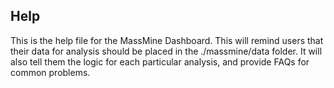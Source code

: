 Help
----

This is the help file for the MassMine Dashboard. This will remind users that their data for analysis should be placed in the ./massmine/data folder. It will also tell them the logic for each particular analysis, and provide FAQs for common problems. 